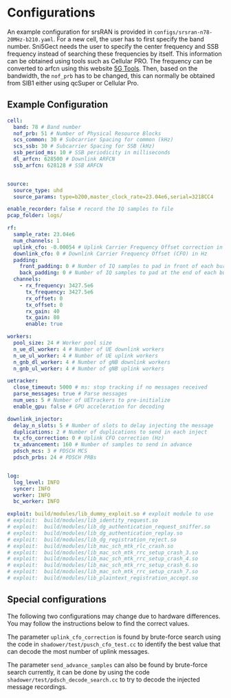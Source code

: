 # Configurations

An example configuration for srsRAN is provided in `configs/srsran-n78-20MHz-b210.yaml`.
For a new cell, the user has to first specify the band number. Sni5Gect needs the user to specify the center frequency and SSB frequency instead of searching these frequencies by itself. This information can be obtained using tools such as Cellular PRO. The frequency can be converted to arfcn using this website [5G Tools](https://5g-tools.com/5g-nr-arfcn-calculator/). Then, based on the bandwidth, the `nof_prb` has to be changed, this can normally be obtained from SIB1 either using qcSuper or Cellular Pro.

## Example Configuration
```yaml
cell:
  band: 78 # Band number
  nof_prb: 51 # Number of Physical Resource Blocks
  scs_common: 30 # Subcarrier Spacing for common (kHz)
  scs_ssb: 30 # Subcarrier Spacing for SSB (kHz)
  ssb_period_ms: 10 # SSB periodicity in milliseconds
  dl_arfcn: 628500 # Downlink ARFCN
  ssb_arfcn: 628128 # SSB ARFCN


source:
  source_type: uhd
  source_params: type=b200,master_clock_rate=23.04e6,serial=3218CC4

enable_recorder: false # record the IQ samples to file
pcap_folder: logs/

rf:
  sample_rate: 23.04e6
  num_channels: 1
  uplink_cfo: -0.00054 # Uplink Carrier Frequency Offset correction in Hz
  downlink_cfo: 0 # Downlink Carrier Frequency Offset (CFO) in Hz
  padding:
    front_padding: 0 # Number of IQ samples to pad in front of each burst
    back_padding: 0 # Number of IQ samples to pad at the end of each burst
  channels:
    - rx_frequency: 3427.5e6
      tx_frequency: 3427.5e6
      rx_offset: 0
      tx_offset: 0
      rx_gain: 40
      tx_gain: 80
      enable: true

workers:
  pool_size: 24 # Worker pool size
  n_ue_dl_worker: 4 # Number of UE downlink workers
  n_ue_ul_worker: 4 # Number of UE uplink workers
  n_gnb_dl_worker: 4 # Number of gNB downlink workers
  n_gnb_ul_worker: 4 # Number of gNB uplink workers

uetracker:
  close_timeout: 5000 # ms: stop tracking if no messages received
  parse_messages: true # Parse messages
  num_ues: 5 # Number of UETrackers to pre-initialize
  enable_gpu: false # GPU acceleration for decoding

downlink_injector:
  delay_n_slots: 5 # Number of slots to delay injecting the message
  duplications: 2 # Number of duplications to send in each inject
  tx_cfo_correction: 0 # Uplink CFO correction (Hz)
  tx_advancement: 160 # Number of samples to send in advance
  pdsch_mcs: 3 # PDSCH MCS
  pdsch_prbs: 24 # PDSCH PRBs


log:
  log_level: INFO
  syncer: INFO
  worker: INFO
  bc_worker: INFO

exploit: build/modules/lib_dummy_exploit.so # exploit module to use
# exploit:  build/modules/lib_identity_request.so
# exploit:  build/modules/lib_dg_authentication_request_sniffer.so
# exploit:  build/modules/lib_dg_authentication_replay.so
# exploit:  build/modules/lib_dg_registration_reject.so
# exploit:  build/modules/lib_mac_sch_mtk_rlc_crash.so
# exploit:  build/modules/lib_mac_sch_mtk_rrc_setup_crash_3.so
# exploit:  build/modules/lib_mac_sch_mtk_rrc_setup_crash_4.so
# exploit:  build/modules/lib_mac_sch_mtk_rrc_setup_crash_6.so
# exploit:  build/modules/lib_mac_sch_mtk_rrc_setup_crash_7.so
# exploit:  build/modules/lib_plaintext_registration_accept.so
```

## Special configurations
The following two configurations may change due to hardware differences. You may follow the instructions below to find the correct values.

The parameter `uplink_cfo_correction` is found by brute-force search using the code in `shadower/test/pusch_cfo_test.cc` to identify the best value that can decode the most number of uplink messages. 

The parameter `send_advance_samples` can also be found by brute-force search currently, it can be done by using the code `shadower/test/pdsch_decode_search.cc` to try to decode the injected message recordings.

